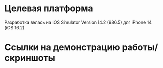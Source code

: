 # Целевая платформа

Разработка велась на IOS Simulator Version 14.2 (986.5) для iPhone 14 (iOS 16.2)

# Ссылки на демонстрацию работы/скриншоты

